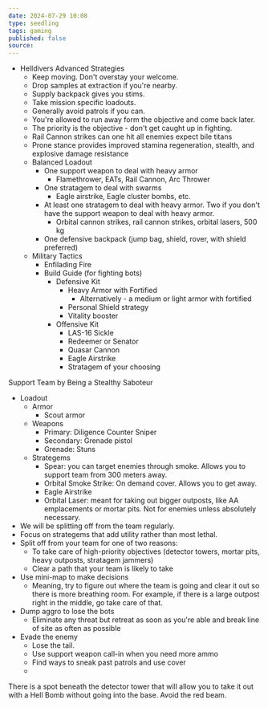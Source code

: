 ```yaml
---
date: 2024-07-29 10:08
type: seedling
tags: gaming
published: false
source: 
---
```


- Helldivers Advanced Strategies
	- Keep moving. Don't overstay your welcome. 
	- Drop samples at extraction if you're nearby. 
	- Supply backpack gives you stims. 
	- Take mission specific loadouts. 
	- Generally avoid patrols if you can. 
	- You're allowed to run away form the objective and come back later. 
	- The priority is the objective - don't get caught up in fighting. 
	- Rail Cannon strikes can one hit all enemies expect bile titans
	- Prone stance provides improved stamina regeneration, stealth, and explosive damage resistance
	- Balanced Loadout
		- One support weapon to deal with heavy armor
			- Flamethrower, EATs, Rail Cannon, Arc Thrower
		- One stratagem to deal with swarms
			- Eagle airstrike, Eagle cluster bombs, etc. 
		- At least one stratagem to deal with heavy armor. Two if you don't have the support weapon to deal with heavy armor. 
			- Orbital cannon strikes, rail cannon strikes, orbital lasers, 500 kg
		- One defensive backpack (jump bag, shield, rover, with shield preferred)
	- Military Tactics
		- Enfilading Fire 
		- Build Guide (for fighting bots)
			- Defensive Kit
				- Heavy Armor with Fortified
					- Alternatively - a medium or light armor with fortified
				- Personal Shield strategy
				- Vitality booster
			- Offensive Kit
				- LAS-16 Sickle
				- Redeemer or Senator
				- Quasar Cannon
				- Eagle Airstrike
				- Stratagem of your choosing

Support Team by Being a Stealthy Saboteur
- Loadout
	- Armor
		- Scout armor
	- Weapons
		- Primary: Diligence Counter Sniper
		- Secondary: Grenade pistol
		- Grenade: Stuns
	- Strategems
		- Spear: you can target enemies through smoke. Allows you to support team from 300 meters away. 
		- Orbital Smoke Strike: On demand cover. Allows you to get away. 
		- Eagle Airstrike
		- Orbital Laser: meant for taking out bigger outposts, like AA emplacements or mortar pits. Not for enemies unless absolutely necessary. 
- We will be splitting off from the team regularly. 
- Focus on strategems that add utility rather than most lethal.
- Split off from your team for one of two reasons:
	- To take care of high-priority objectives (detector towers, mortar pits, heavy outposts, stratagem jammers)
	- Clear a path that your team is likely to take
- Use mini-map to make decisions
	- Meaning, try to figure out where the team is going and clear it out so there is more breathing room. For example, if there is a large outpost right in the middle, go take care of that. 
- Dump aggro to lose the bots
	- Eliminate any threat but retreat as soon as you're able and break line of site as often as possible
- Evade the enemy
	- Lose the tail. 
	- Use support weapon call-in when you need more ammo
	- Find ways to sneak past patrols and use cover
	- 


There is a spot beneath the detector tower that will allow you to take it out with a Hell Bomb without going into the base. Avoid the red beam. 